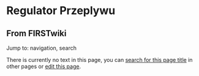 # Regulator Przeplywu

## From FIRSTwiki

Jump to: navigation, search

There is currently no text in this page, you can [search for this page title](Special:Search/Regulator_Przeplywu "Special:Search/Regulator
Przeplywu") in other pages or [edit this page](http://firstwiki.net/index.php?title=Regulator_Przeplywu&action=edit "http://firstwiki.net/index.php?title=Regulator_Przeplywu&action=edit").
